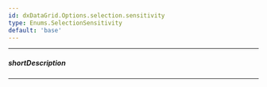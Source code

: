 ```yaml
---
id: dxDataGrid.Options.selection.sensitivity
type: Enums.SelectionSensitivity
default: 'base'
---
```

---
##### shortDescription
<!-- Description goes here -->

---
<!-- Description goes here -->